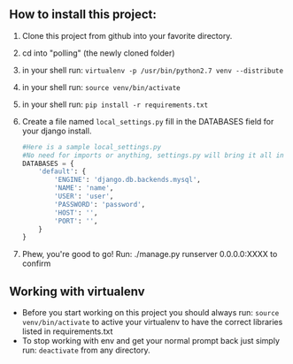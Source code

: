 How to install this project:
----------------------------
1. Clone this project from github into your favorite directory.
2. cd into "polling" (the newly cloned folder)
3. in your shell run: ```virtualenv -p /usr/bin/python2.7 venv --distribute```
4. in your shell run: ```source venv/bin/activate```
5. in your shell run: ```pip install -r requirements.txt```
6. Create a file named ```local_settings.py``` fill in the DATABASES field for your django install.  

    ```python
    #Here is a sample local_settings.py
    #No need for imports or anything, settings.py will bring it all in for you.
    DATABASES = {
        'default': {
            'ENGINE': 'django.db.backends.mysql',
            'NAME': 'name',
            'USER': 'user',
            'PASSWORD': 'password',
            'HOST': '',
            'PORT': '',
        }
    }
    ```
7. Phew, you're good to go! Run: ./manage.py runserver 0.0.0.0:XXXX to confirm

Working with virtualenv
------------------------
* Before you start working on this project you should always run: ```source venv/bin/activate``` to active your virtualenv to have the correct libraries listed in requirements.txt
* To stop working with env and get your normal prompt back just simply run: ```deactivate``` from any directory.

